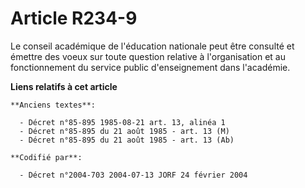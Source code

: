# Article R234-9

Le conseil académique de l'éducation nationale peut être consulté et émettre des voeux sur toute question relative à
l'organisation et au fonctionnement du service public d'enseignement dans l'académie.

**Liens relatifs à cet article**

	**Anciens textes**:

	  - Décret n°85-895 1985-08-21 art. 13, alinéa 1
	  - Décret n°85-895 du 21 août 1985 - art. 13 (M)
	  - Décret n°85-895 du 21 août 1985 - art. 13 (Ab)

	**Codifié par**:

	  - Décret n°2004-703 2004-07-13 JORF 24 février 2004
